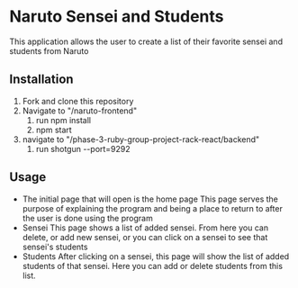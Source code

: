 # Naruto Sensei and Students
This application allows the user to create a list of their favorite sensei and students from Naruto 
## Installation
1. Fork and clone this repository
2. Navigate to "/naruto-frontend"
    1. run npm install
    2. npm start
3. navigate to "/phase-3-ruby-group-project-rack-react/backend"
    1. run shotgun --port=9292

## Usage
- The initial page that will open is the home page
    This page serves the purpose of explaining the program and being a place to return to after the user is done using the program
- Sensei
    This page shows a list of added sensei. From here you can delete, or add new sensei, or you can click on a sensei to see that sensei's students
- Students
    After clicking on a sensei, this page will show the list of added students of that sensei. Here you can add or delete students from this list.